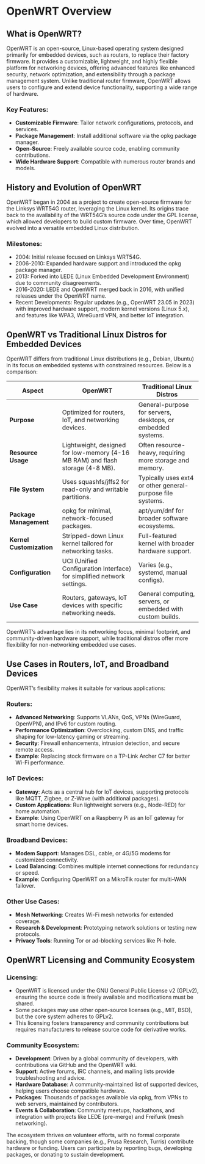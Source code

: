 # OpenWRT Overview

## What is OpenWRT?

OpenWRT is an open-source, Linux-based operating system designed primarily for embedded devices, such as routers, to replace their factory firmware. It provides a customizable, lightweight, and highly flexible platform for networking devices, offering advanced features like enhanced security, network optimization, and extensibility through a package management system. Unlike traditional router firmware, OpenWRT allows users to configure and extend device functionality, supporting a wide range of hardware.

### Key Features:
- **Customizable Firmware**: Tailor network configurations, protocols, and services.
- **Package Management**: Install additional software via the opkg package manager.
- **Open-Source**: Freely available source code, enabling community contributions.
- **Wide Hardware Support**: Compatible with numerous router brands and models.

## History and Evolution of OpenWRT

OpenWRT began in 2004 as a project to create open-source firmware for the Linksys WRT54G router, leveraging the Linux kernel. Its origins trace back to the availability of the WRT54G’s source code under the GPL license, which allowed developers to build custom firmware. Over time, OpenWRT evolved into a versatile embedded Linux distribution.

### Milestones:
- 2004: Initial release focused on Linksys WRT54G.
- 2006-2010: Expanded hardware support and introduced the opkg package manager.
- 2013: Forked into LEDE (Linux Embedded Development Environment) due to community disagreements.
- 2016-2020: LEDE and OpenWRT merged back in 2016, with unified releases under the OpenWRT name.
- Recent Developments: Regular updates (e.g., OpenWRT 23.05 in 2023) with improved hardware support, modern kernel versions (Linux 5.x), and features like WPA3, WireGuard VPN, and better IoT integration.

## OpenWRT vs Traditional Linux Distros for Embedded Devices

OpenWRT differs from traditional Linux distributions (e.g., Debian, Ubuntu) in its focus on embedded systems with constrained resources. Below is a comparison:

| Aspect                  | OpenWRT                                                                 | Traditional Linux Distros                                      |
|-------------------------|------------------------------------------------------------------------|---------------------------------------------------------------|
| **Purpose**             | Optimized for routers, IoT, and networking devices.                     | General-purpose for servers, desktops, or embedded systems.    |
| **Resource Usage**      | Lightweight, designed for low-memory (4-16 MB RAM) and flash storage (4-8 MB). | Often resource-heavy, requiring more storage and memory.       |
| **File System**         | Uses squashfs/jffs2 for read-only and writable partitions.              | Typically uses ext4 or other general-purpose file systems.     |
| **Package Management**  | opkg for minimal, network-focused packages.                             | apt/yum/dnf for broader software ecosystems.                   |
| **Kernel Customization**| Stripped-down Linux kernel tailored for networking tasks.               | Full-featured kernel with broader hardware support.            |
| **Configuration**       | UCI (Unified Configuration Interface) for simplified network settings.  | Varies (e.g., systemd, manual configs).                        |
| **Use Case**            | Routers, gateways, IoT devices with specific networking needs.          | General computing, servers, or embedded with custom builds.    |

OpenWRT’s advantage lies in its networking focus, minimal footprint, and community-driven hardware support, while traditional distros offer more flexibility for non-networking embedded use cases.

## Use Cases in Routers, IoT, and Broadband Devices

OpenWRT’s flexibility makes it suitable for various applications:

### Routers:
- **Advanced Networking**: Supports VLANs, QoS, VPNs (WireGuard, OpenVPN), and IPv6 for custom routing.
- **Performance Optimization**: Overclocking, custom DNS, and traffic shaping for low-latency gaming or streaming.
- **Security**: Firewall enhancements, intrusion detection, and secure remote access.
- **Example**: Replacing stock firmware on a TP-Link Archer C7 for better Wi-Fi performance.

### IoT Devices:
- **Gateway**: Acts as a central hub for IoT devices, supporting protocols like MQTT, Zigbee, or Z-Wave (with additional packages).
- **Custom Applications**: Run lightweight servers (e.g., Node-RED) for home automation.
- **Example**: Using OpenWRT on a Raspberry Pi as an IoT gateway for smart home devices.

### Broadband Devices:
- **Modem Support**: Manages DSL, cable, or 4G/5G modems for customized connectivity.
- **Load Balancing**: Combines multiple internet connections for redundancy or speed.
- **Example**: Configuring OpenWRT on a MikroTik router for multi-WAN failover.

### Other Use Cases:
- **Mesh Networking**: Creates Wi-Fi mesh networks for extended coverage.
- **Research & Development**: Prototyping network solutions or testing new protocols.
- **Privacy Tools**: Running Tor or ad-blocking services like Pi-hole.

## OpenWRT Licensing and Community Ecosystem

### Licensing:
- OpenWRT is licensed under the GNU General Public License v2 (GPLv2), ensuring the source code is freely available and modifications must be shared.
- Some packages may use other open-source licenses (e.g., MIT, BSD), but the core system adheres to GPLv2.
- This licensing fosters transparency and community contributions but requires manufacturers to release source code for derivative works.

### Community Ecosystem:
- **Development**: Driven by a global community of developers, with contributions via GitHub and the OpenWRT wiki.
- **Support**: Active forums, IRC channels, and mailing lists provide troubleshooting and advice.
- **Hardware Database**: A community-maintained list of supported devices, helping users choose compatible hardware.
- **Packages**: Thousands of packages available via opkg, from VPNs to web servers, maintained by contributors.
- **Events & Collaboration**: Community meetups, hackathons, and integration with projects like LEDE (pre-merge) and Freifunk (mesh networking).

The ecosystem thrives on volunteer efforts, with no formal corporate backing, though some companies (e.g., Prusa Research, Turris) contribute hardware or funding. Users can participate by reporting bugs, developing packages, or donating to sustain development.